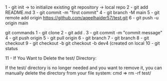 1 - git init -> to initialize existing git repository -> local repo
2 - git add README.md
3 - git commit -m "first commit"
4 - git branch -M main
5 - git remote add origin https://github.com/aqeelhaider57/test.git
6 - git push -u origin main


git commands
1 - git clone
2 - git add .
3 - git commit -m "commit message"
4 - git push origin <branch name>
5 - git pull origin <branch name>
6 - git branch
7 - git branch <new branch name>
8 - git checkout <branch name>
9 - git checkout -b <new branch name> git checkout -b dev4 (created on local
10 - git status

11 - If You Want to Delete the test/ Directory:

If the test/ directory is no longer needed and you want to remove it, you can manually delete the directory from your file system:
cmd => rm -rf test/

